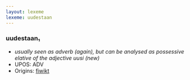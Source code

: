 ```yaml
---
layout: lexeme
lexeme: uudestaan
---
```


###  uudestaan₁

* _usually seen as adverb (again), but can be analysed as possessive elative of the adjective *uusi* (new)_
* UPOS:  ADV
* Origins: [fiwikt](https://fi.wiktionary.org/wiki/uudestaan) 

